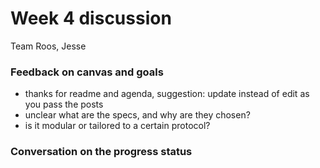 # Week 4 discussion

Team Roos, Jesse

### Feedback on canvas and goals

+ thanks for readme and agenda, suggestion: update instead of edit as you pass the posts
+ unclear what are the specs, and why are they chosen?
+ is it modular or tailored to a certain protocol?

### Conversation on the progress status


